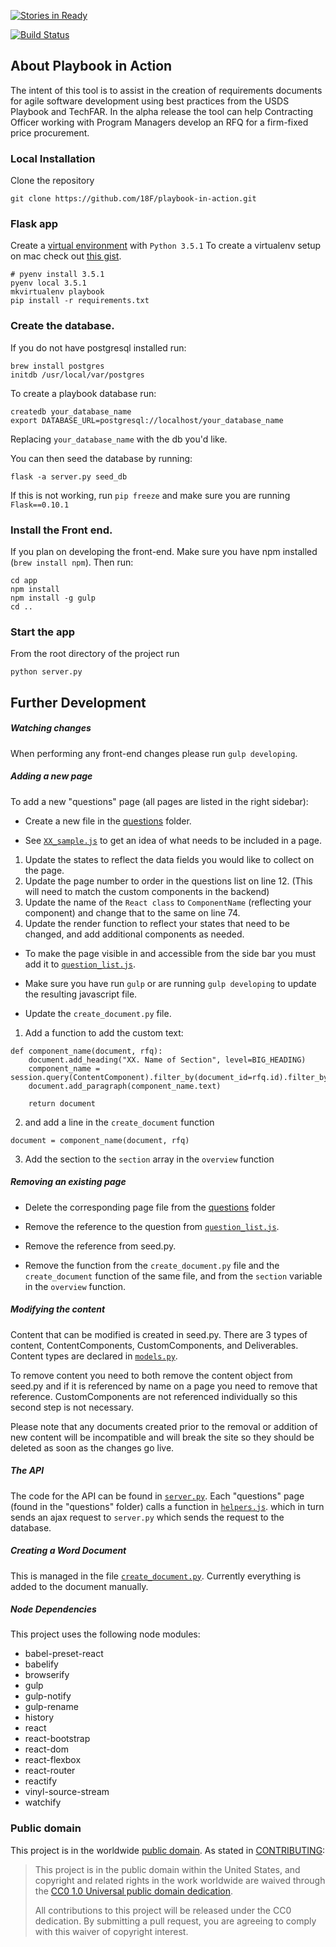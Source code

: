 [![Stories in Ready](https://badge.waffle.io/18F/playbook-in-action.png?label=ready&title=Ready)](https://waffle.io/18F/playbook-in-action)

[![Build Status](https://travis-ci.org/18F/playbook-in-action.svg?branch=master)](https://travis-ci.org/18F/playbook-in-action)

## About Playbook in Action
The intent of this tool is to assist in the creation of requirements documents for agile software development using best practices from the USDS Playbook and TechFAR. In the alpha release the tool can help Contracting Officer working with Program Managers develop an RFQ for a firm-fixed price procurement.


### Local Installation
Clone the repository
```
git clone https://github.com/18F/playbook-in-action.git
```
### Flask app

Create a [virtual environment](https://github.com/yyuu/pyenv-virtualenvwrapper) with `Python 3.5.1`
To create a virtualenv setup on mac check out [this gist](https://gist.github.com/lauraGgit/06204a1bdf297ce5e08788364b0b47e0).

```
# pyenv install 3.5.1
pyenv local 3.5.1
mkvirtualenv playbook
pip install -r requirements.txt
```

### Create the database.
If you do not have postgresql installed run:
```
brew install postgres
initdb /usr/local/var/postgres
```

To create a playbook database run:
```
createdb your_database_name
export DATABASE_URL=postgresql://localhost/your_database_name
```

Replacing `your_database_name` with the db you'd like.

You can then seed the database by running:
```
flask -a server.py seed_db
```
If this is not working, run `pip freeze` and make sure you are running `Flask==0.10.1`

### Install the Front end.
If you plan on developing the front-end. Make sure you have npm installed (`brew install npm`). Then run:

```
cd app
npm install
npm install -g gulp
cd ..
```

### Start the app
From the root directory of the project run
```
python server.py
```


## Further Development

##### Watching changes
When performing any front-end changes please run `gulp developing`.

##### Adding a new page

To add a new "questions" page (all pages are listed in the right sidebar):
* Create a new file in the [questions](https://github.com/18F/playbook-in-action/tree/master/app/src/questions) folder.

* See [`XX_sample.js`](https://github.com/18F/playbook-in-action/blob/master/app/src/questions/XX_sample.js) to get an idea of what needs to be included in a page.
1. Update the states to reflect the data fields you would like to collect on the page.
2. Update the page number to order in the questions list on line 12. (This will need to match the custom components in the backend)
3. Update the name of the `React class` to `ComponentName` (reflecting your component) and change that to the same on line 74.
4. Update the render function to reflect your states that need to be changed, and add additional components as needed.

* To make the page visible in and accessible from the side bar you must add it to [`question_list.js`](https://github.com/18F/playbook-in-action/blob/master/app/src/question_list.js).

* Make sure you have run `gulp` or are running `gulp developing` to update the resulting javascript file.

* Update the `create_document.py` file.
1. Add a function to add the custom text:
```
def component_name(document, rfq):
    document.add_heading("XX. Name of Section", level=BIG_HEADING)
    component_name = session.query(ContentComponent).filter_by(document_id=rfq.id).filter_by(section=XX).first()
    document.add_paragraph(component_name.text)

    return document
```
2. and add a line in the `create_document` function

```
document = component_name(document, rfq)
```
3. Add the section to the `section` array in the `overview` function

##### Removing an existing page

* Delete the corresponding page file from the [questions](https://github.com/18F/playbook-in-action/tree/master/app/src/questions) folder

* Remove the reference to the question from [`question_list.js`](https://github.com/18F/playbook-in-action/blob/master/app/src/question_list.js).

* Remove the reference from seed.py.

* Remove the function from the `create_document.py` file and the `create_document` function of the same file, and from the `section` variable in the `overview` function.

##### Modifying the content

Content that can be modified is created in seed.py. There are 3 types of content, ContentComponents, CustomComponents, and Deliverables. Content types are declared in [`models.py`](https://github.com/18F/playbook-in-action/blob/master/models.py).

To remove content you need to both remove the content object from seed.py and if it is referenced by name on a page you need to remove that reference. CustomComponents are not referenced individually so this second step is not necessary.

Please note that any documents created prior to the removal or addition of new content will be incompatible and will break the site so they should be deleted as soon as the changes go live.

##### The API

The code for the API can be found in [`server.py`](https://github.com/18F/playbook-in-action/blob/master/server.py). Each "questions" page (found in the "questions" folder) calls a function in [`helpers.js`](https://github.com/18F/playbook-in-action/blob/master/app/helpers.js). which in turn sends an ajax request to `server.py` which sends the request to the database.

##### Creating a Word Document

This is managed in the file [`create_document.py`](https://github.com/18F/playbook-in-action/blob/master/create_document.py). Currently everything is added to the document manually.

##### Node Dependencies
This project uses the following node modules:

  - babel-preset-react
  - babelify
  - browserify
  - gulp
  - gulp-notify
  - gulp-rename
  - history
  - react
  - react-bootstrap
  - react-dom
  - react-flexbox
  - react-router
  - reactify
  - vinyl-source-stream
  - watchify


### Public domain

This project is in the worldwide [public domain](LICENSE.md). As stated in [CONTRIBUTING](CONTRIBUTING.md):

> This project is in the public domain within the United States, and copyright and related rights in the work worldwide are waived through the [CC0 1.0 Universal public domain dedication](https://creativecommons.org/publicdomain/zero/1.0/).
>
> All contributions to this project will be released under the CC0 dedication. By submitting a pull request, you are agreeing to comply with this waiver of copyright interest.
